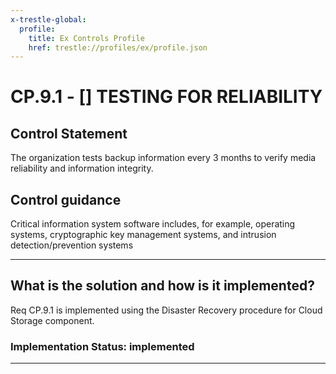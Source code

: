 ```yaml
---
x-trestle-global:
  profile:
    title: Ex Controls Profile
    href: trestle://profiles/ex/profile.json
---
```


# CP.9.1 - \[\] TESTING FOR RELIABILITY

## Control Statement

The organization tests backup information every 3 months to verify media reliability and information integrity.

## Control guidance

Critical information system software includes, for example, operating systems, cryptographic key management systems, and intrusion detection/prevention systems

______________________________________________________________________

## What is the solution and how is it implemented?

<!-- For implementation status enter one of: implemented, partial, planned, alternative, not-applicable -->

<!-- Note that the list of rules under ### Rules: is read-only and changes will not be captured after assembly to JSON -->

Req CP.9.1 is implemented using the Disaster Recovery procedure for Cloud Storage component.

### Implementation Status: implemented

______________________________________________________________________
